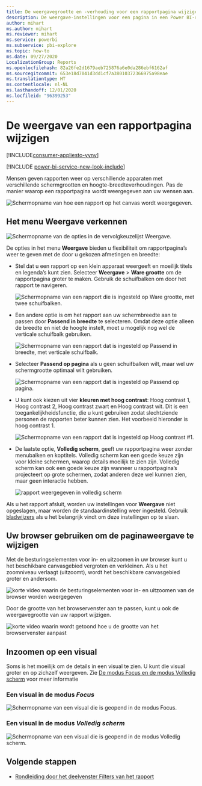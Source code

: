```yaml
---
title: De weergavegrootte en -verhouding voor een rapportpagina wijzigen
description: De weergave-instellingen voor een pagina in een Power BI-rapport wijzigen
author: mihart
ms.author: mihart
ms.reviewer: mihart
ms.service: powerbi
ms.subservice: pbi-explore
ms.topic: how-to
ms.date: 09/27/2020
LocalizationGroup: Reports
ms.openlocfilehash: 82a26fe2d1679aeb725876a6e0da286ebf6162af
ms.sourcegitcommit: 653e18d7041d3dd1cf7a38010372366975a98eae
ms.translationtype: HT
ms.contentlocale: nl-NL
ms.lasthandoff: 12/01/2020
ms.locfileid: "96399253"
---
```

# <a name="change-the-display-of-a-report-page"></a>De weergave van een rapportpagina wijzigen

[!INCLUDE[consumer-appliesto-yyny](../includes/consumer-appliesto-yyny.md)]

[!INCLUDE [power-bi-service-new-look-include](../includes/power-bi-service-new-look-include.md)]

Mensen geven rapporten weer op verschillende apparaten met verschillende schermgrootten en hoogte-breedteverhoudingen. Pas de manier waarop een rapportpagina wordt weergegeven aan uw wensen aan.

![Schermopname van hoe een rapport op het canvas wordt weergegeven.](media/end-user-report-view/power-bi-canvas.png)

## <a name="explore-the-view-menu"></a>Het menu Weergave verkennen

![Schermopname van de opties in de vervolgkeuzelijst Weergave.](media/end-user-report-view/power-bi-menu-view.png)


De opties in het menu **Weergave** bieden u flexibiliteit om rapportpagina’s weer te geven met de door u gekozen afmetingen en breedte:

- Stel dat u een rapport op een klein apparaat weergeeft en moeilijk titels en legenda’s kunt zien.  Selecteer **Weergave** > **Ware grootte** om de rapportpagina groter te maken. Gebruik de schuifbalken om door het rapport te navigeren.

    ![Schermopname van een rapport die is ingesteld op Ware grootte, met twee schuifbalken.](media/end-user-report-view/power-bi-view-actual.png)

- Een andere optie is om het rapport aan uw schermbreedte aan te passen door **Passend in breedte** te selecteren. Omdat deze optie alleen de breedte en niet de hoogte instelt, moet u mogelijk nog wel de verticale schuifbalk gebruiken.

  ![Schermopname van een rapport dat is ingesteld op Passend in breedte, met verticale schuifbalk.](media/end-user-report-view/power-bi-view-width.png)

- Selecteer **Passend op pagina** als u geen schuifbalken wilt, maar wel uw schermgrootte optimaal wilt gebruiken.

   ![Schermopname van een rapport dat is ingesteld op Passend op pagina.](media/end-user-report-view/power-bi-view-fit.png)

- U kunt ook kiezen uit vier **kleuren met hoog contrast**: Hoog contrast 1, Hoog contrast 2, Hoog contrast zwart en Hoog contrast wit. Dit is een toegankelijkheidsfunctie, die u kunt gebruiken zodat slechtziende personen de rapporten beter kunnen zien. Het voorbeeld hieronder is hoog contrast 1. 

    ![Schermopname van een rapport dat is ingesteld op Hoog contrast #1.](media/end-user-report-view/power-bi-contrast1.png)

- De laatste optie, **Volledig scherm**, geeft uw rapportpagina weer zonder menubalken en koptitels. Volledig scherm kan een goede keuze zijn voor kleine schermen, waarop details moeilijk te zien zijn.  Volledig scherm kan ook een goede keuze zijn wanneer u rapportpagina’s projecteert op grote schermen, zodat anderen deze wel kunnen zien, maar geen interactie hebben.  

    ![rapport weergegeven in volledig scherm](media/end-user-report-view/power-bi-full-screen.png)

Als u het rapport afsluit, worden uw instellingen voor **Weergave** niet opgeslagen, maar worden de standaardinstelling weer ingesteld. Gebruik [bladwijzers](end-user-bookmarks.md) als u het belangrijk vindt om deze instellingen op te slaan.

## <a name="use-your-browser-to-change-page-display"></a>Uw browser gebruiken om de paginaweergave te wijzigen

Met de besturingselementen voor in- en uitzoomen in uw browser kunt u het beschikbare canvasgebied vergroten en verkleinen. Als u het zoomniveau verlaagt (uitzoomt), wordt het beschikbare canvasgebied groter en andersom. 

![korte video waarin de besturingselementen voor in- en uitzoomen van de browser worden weergegeven](media/end-user-report-view/power-bi-zoom.png)

Door de grootte van het browservenster aan te passen, kunt u ook de weergavegrootte van uw rapport wijzigen. 

![korte video waarin wordt getoond hoe u de grootte van het browservenster aanpast](media/end-user-report-view/power-bi-resize-browser.gif)

## <a name="zoom-in-on-a-visual"></a>Inzoomen op een visual
Soms is het moeilijk om de details in een visual te zien. U kunt die visual groter en op zichzelf weergeven. Zie [De modus Focus en de modus Volledig scherm](end-user-focus.md) voor meer informatie

### <a name="a-visual-in-focus-mode"></a>Een visual in de modus *Focus*

![Schermopname van een visual die is geopend in de modus Focus.](media/end-user-report-view/power-bi-focus.png)

### <a name="a-visual-in-full-screen-mode"></a>Een visual in de modus *Volledig scherm*
![Schermopname van een visual die is geopend in de modus Volledig scherm.](media/end-user-report-view/power-bi-full-screen.png)

## <a name="next-steps"></a>Volgende stappen

* [Rondleiding door het deelvenster Filters van het rapport](end-user-report-filter.md)